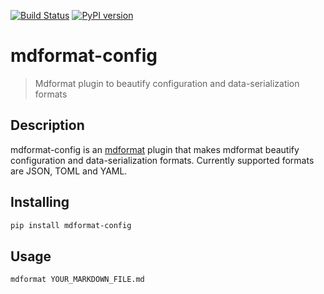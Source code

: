 [![Build Status](https://github.com/hukkinj1/mdformat-config/workflows/Tests/badge.svg?branch=master)](<https://github.com/hukkinj1/mdformat-config/actions?query=workflow%3ATests+branch%3Amaster+event%3Apush>)
[![PyPI version](https://img.shields.io/pypi/v/mdformat-config)](https://pypi.org/project/mdformat-config)

# mdformat-config
> Mdformat plugin to beautify configuration and data-serialization formats

## Description
mdformat-config is an [mdformat](https://github.com/executablebooks/mdformat) plugin
that makes mdformat beautify configuration and data-serialization formats.
Currently supported formats are JSON, TOML and YAML.

## Installing
```bash
pip install mdformat-config
```

## Usage
```bash
mdformat YOUR_MARKDOWN_FILE.md
```
